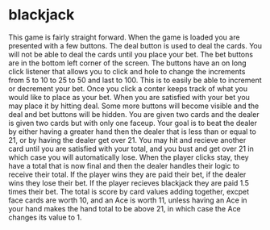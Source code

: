 # blackjack
This game is fairly straight forward. When the game is loaded you are presented with a few buttons. The deal button is used to deal the cards. You will not be able to deal the cards until you place your bet. The bet buttons are in the bottom left corner of the screen. The buttons have an on long click listener that allows you to click and hole to change the increments from 5 to 10 to 25 to 50 and last to 100. This is to easily be able to increment or decrement your bet. Once you click a conter keeps track of what you would like to place as your bet.
 When you are satisfied with your bet you may place it by hitting deal. Some more buttons will become visible and the deal and bet buttons will be hidden. You are given two cards and the dealer is given two cards but with only one faceup. Your goal is to beat the dealer by either having a greater hand then the dealer that is less than or equal to 21, or by having the dealer get over 21. You may hit and recieve another card until you are satisfied with your total, and you bust and get over 21 in which case you will automatically lose. 
When the player clicks stay, they have a total that is now final and then the dealer handles their logic to receive their total. If the player wins they are paid their bet, if the dealer wins they lose their bet. If the player recieves blackjack they are paid 1.5 times their bet. The total is score by card values adding together, excpet face cards are worth 10, and an Ace is worth 11, unless having an Ace in your hand makes the hand total to be above 21, in which case the Ace changes its value to 1.
